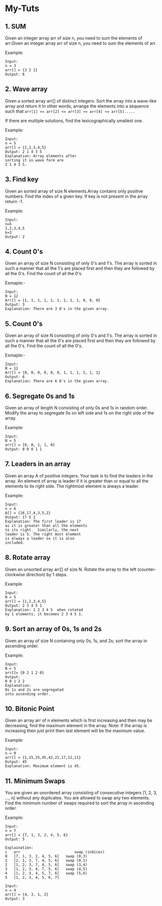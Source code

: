 # My-Tuts

## 1. SUM

Given an integer array arr of size n, you need to sum the elements of arr.Given an integer array arr of size n, you need to sum the elements of arr.

Example:

```
Input:
n = 3
arr[] = {3 2 1}
Output: 6
```

## 2. Wave array

Given a sorted array arr[] of distinct integers. Sort the array into a wave-like array and return it
In other words, arrange the elements into a sequence such that `arr[1] >= arr[2] <= arr[3] >= arr[4] <= arr[5].....`

If there are multiple solutions, find the lexicographically smallest one.

Example:

```
Input:
n = 5
arr[] = {1,2,3,4,5}
Output: 2 1 4 3 5
Explanation: Array elements after
sorting it in wave form are
2 1 4 3 5.
```

## 3. Find key

Given an sorted array of size N elements.Array contains only positive numbers. Find the index of a given key. If key is not present in the array return -1.

Example:

```
Input:
n=5
1,2,3,4,5
k=3
Output: 2
```

## 4. Count 0's

Given an array of size N consisting of only 0's and 1's. The array is sorted in such a manner that all the 1's are placed first and then they are followed by all the 0's. Find the count of all the 0's.

Exmaple:-

```
Input:
N = 12
Arr[] = {1, 1, 1, 1, 1, 1, 1, 1, 1, 0, 0, 0}
Output: 3
Explanation: There are 3 0's in the given array.

```

## 5. Count 0's

Given an array of size N consisting of only 0's and 1's. The array is sorted in such a manner that all the 0's are placed first and then they are followed by all the 0's. Find the count of all the 0's.

Exmaple:-

```
Input:
N = 12
Arr[] = {0, 0, 0, 0, 0, 0, 1, 1, 1, 1, 1, 1}
Output: 6
Explanation: There are 6 0's in the given array.
```

## 6. Segregate 0s and 1s

Given an array of length N consisting of only 0s and 1s in random order. Modify the array to segregate 0s on left side and 1s on the right side of the array.

Example:

```
Input:
N = 5
arr[] = {0, 0, 1, 1, 0}
Output: 0 0 0 1 1

```

## 7. Leaders in an array

Given an array A of positive integers. Your task is to find the leaders in the array. An element of array is leader if it is greater than or equal to all the elements to its right side. The rightmost element is always a leader.

Example:

```
Input:
n = 6
A[] = {16,17,4,3,5,2}
Output: 17 5 2
Explanation: The first leader is 17
as it is greater than all the elements
to its right.  Similarly, the next
leader is 5. The right most element
is always a leader so it is also
included.

```

## 8. Rotate array

Given an unsorted array arr[] of size N. Rotate the array to the left (counter-clockwise direction) by 1 steps.

Example

```
Input:
N = 5
arr[] = {1,2,3,4,5}
Output: 2 3 4 5 1
Explanation: 1 2 3 4 5  when rotated
by 1 elements, it becomes 2 3 4 5 1.
```

## 9. Sort an array of 0s, 1s and 2s

Given an array of size N containing only 0s, 1s, and 2s; sort the array in ascending order.

Example:

```
Input:
N = 5
arr[]= {0 2 1 2 0}
Output:
0 0 1 2 2
Explanation:
0s 1s and 2s are segregated
into ascending order.
```

## 10. Bitonic Point

Given an array arr of n elements which is first increasing and then may be decreasing, find the maximum element in the array.
Note: If the array is increasing then just print then last element will be the maximum value.

Example:

```
Input:
n = 9
arr[] = {1,15,25,45,42,21,17,12,11}
Output: 45
Explanation: Maximum element is 45.
```

## 11. Minimum Swaps

You are given an unordered array consisting of consecutive integers [1, 2, 3, ..., n] without any duplicates. You are allowed to swap any two elements. Find the minimum number of swaps required to sort the array in ascending order.

Example:

```
Input:
n = 7
arr[] = {7, 1, 3, 2, 4, 5, 6}
Output: 5

Explaination:
i   arr                         swap (indices)
0   [7, 1, 3, 2, 4, 5, 6]   swap (0,3)
1   [2, 1, 3, 7, 4, 5, 6]   swap (0,1)
2   [1, 2, 3, 7, 4, 5, 6]   swap (3,4)
3   [1, 2, 3, 4, 7, 5, 6]   swap (4,5)
4   [1, 2, 3, 4, 5, 7, 6]   swap (5,6)
5   [1, 2, 3, 4, 5, 6, 7]
```

```
Input:
n = 4
arr[] = {4, 3, 1, 2}
Output: 3
```
